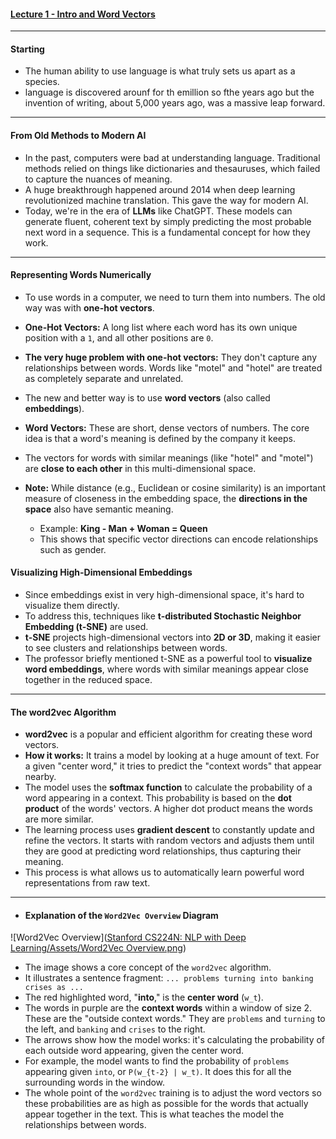 #### **[Lecture 1 - Intro and Word Vectors](https://youtu.be/DzpHeXVSC5I?si=h1cKOLC38Qr9DWOX)**

---

#### **Starting**

- The human ability to use language is what truly sets us apart as a species.
- language is discovered arounf for th emillion so fthe years ago but the invention of writing, about 5,000 years ago, was a massive leap forward.
---

#### **From Old Methods to Modern AI**

- In the past, computers were bad at understanding language. Traditional methods relied on things like dictionaries and thesauruses, which failed to capture the nuances of meaning.
- A huge breakthrough happened around 2014 when deep learning revolutionized machine translation. This gave the way for modern AI.
- Today, we're in the era of **LLMs** like ChatGPT. These models can generate fluent, coherent text by simply predicting the most probable next word in a sequence. This is a fundamental concept for how they work.

---

#### **Representing Words Numerically**

- To use words in a computer, we need to turn them into numbers. The old way was with **one-hot vectors**.
- **One-Hot Vectors:** A long list where each word has its own unique position with a `1`, and all other positions are `0`.
- **The very huge problem with one-hot vectors:** They don't capture any relationships between words. Words like "motel" and "hotel" are treated as completely separate and unrelated.

- The new and better way is to use **word vectors** (also called **embeddings**).
- **Word Vectors:** These are short, dense vectors of numbers. The core idea is that a word's meaning is defined by the company it keeps.
- The vectors for words with similar meanings (like "hotel" and "motel") are **close to each other** in this multi-dimensional space.
- **Note:** While distance (e.g., Euclidean or cosine similarity) is an important measure of closeness in the embedding space, the **directions in the space** also have semantic meaning.  
  - Example: **King - Man + Woman = Queen**  
  - This shows that specific vector directions can encode relationships such as gender.

#### **Visualizing High-Dimensional Embeddings**

- Since embeddings exist in very high-dimensional space, it's hard to visualize them directly.  
- To address this, techniques like **t-distributed Stochastic Neighbor Embedding (t-SNE)** are used.  
- **t-SNE** projects high-dimensional vectors into **2D or 3D**, making it easier to see clusters and relationships between words.  
- The professor briefly mentioned t-SNE as a powerful tool to **visualize word embeddings**, where words with similar meanings appear close together in the reduced space.


---

#### **The word2vec Algorithm**

- **word2vec** is a popular and efficient algorithm for creating these word vectors.
- **How it works:** It trains a model by looking at a huge amount of text. For a given "center word," it tries to predict the "context words" that appear nearby.
- The model uses the **softmax function** to calculate the probability of a word appearing in a context. This probability is based on the **dot product** of the words' vectors. A higher dot product means the words are more similar.
- The learning process uses **gradient descent** to constantly update and refine the vectors. It starts with random vectors and adjusts them until they are good at predicting word relationships, thus capturing their meaning.
- This process is what allows us to automatically learn powerful word representations from raw text.

---

- #### **Explanation of the `Word2Vec Overview` Diagram**

![Word2Vec Overview]([Stanford CS224N: NLP with Deep Learning/Assets/Word2Vec Overview.png](https://github.com/abdulqudoos26648/large-language-model/blob/2cd1bb9df9ced2b2a44383ad7aa5c340d95163aa/Stanford%20CS224N%3A%20NLP%20with%20Deep%20Learning/Assets/Word2Vec%20Overview.png))

- The image shows a core concept of the `word2vec` algorithm.
- It illustrates a sentence fragment: `... problems turning into banking crises as ...`
- The red highlighted word, "**into**," is the **center word** (`w_t`).
- The words in purple are the **context words** within a window of size 2. These are the "outside context words." They are `problems` and `turning` to the left, and `banking` and `crises` to the right.
- The arrows show how the model works: it's calculating the probability of each outside word appearing, given the center word.
- For example, the model wants to find the probability of `problems` appearing given `into`, or `P(w_{t-2} | w_t)`. It does this for all the surrounding words in the window.
- The whole point of the `word2vec` training is to adjust the word vectors so these probabilities are as high as possible for the words that actually appear together in the text. This is what teaches the model the relationships between words.

